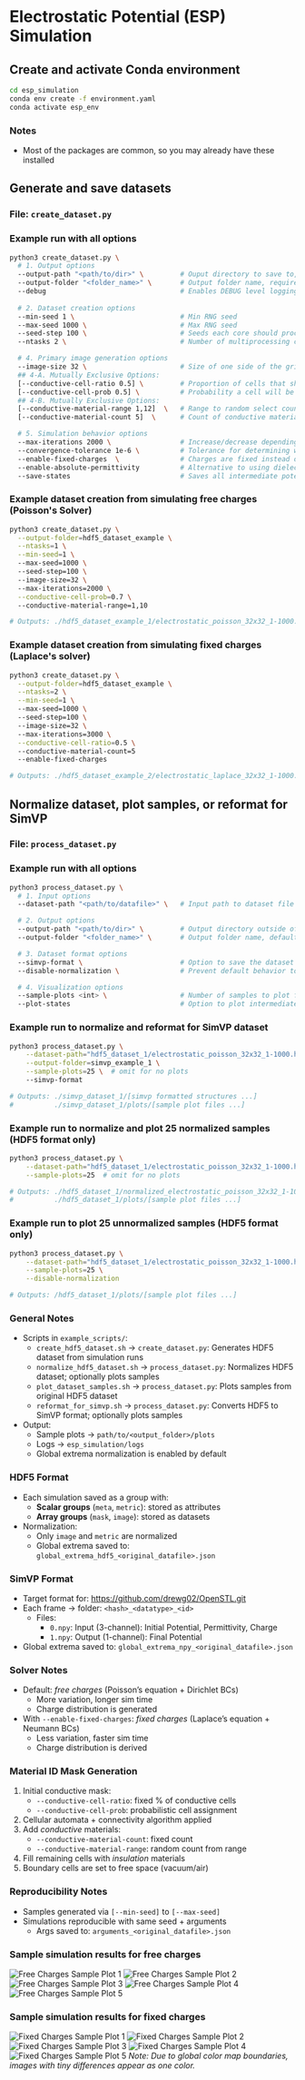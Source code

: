 # Electrostatic Potential (ESP) Simulation

## Create and activate Conda environment

```bash
cd esp_simulation
conda env create -f environment.yaml
conda activate esp_env
```

### Notes
- Most of the packages are common, so you may already have these installed

## Generate and save datasets

### File: `create_dataset.py`

### Example run with all options

```bash
python3 create_dataset.py \
  # 1. Output options
  --output-path "<path/to/dir>" \         # Ouput directory to save to, defaults to project root
  --output-folder "<folder_name>" \       # Output folder name, required for dataset creation
  --debug                                 # Enables DEBUG level logging, otherwise default is INFO
  
  # 2. Dataset creation options
  --min-seed 1 \                          # Min RNG seed 
  --max-seed 1000 \                       # Max RNG seed 
  --seed-step 100 \                       # Seeds each core should process at a time (saves memory)
  --ntasks 2 \                            # Number of multiprocessing cores, seeds are divided between core

  # 4. Primary image generation options
  --image-size 32 \                       # Size of one side of the grid image 
  ## 4-A. Mutually Exclusive Options:
  [--conductive-cell-ratio 0.5] \         # Proportion of cells that should be conductive (static)
  [--conductive-cell-prob 0.5] \          # Probability a cell will be conductive or not (random)
  ## 4-B. Mutually Exclusive Options:
  [--conductive-material-range 1,12]  \   # Range to random select count of conductive material types
  [--conductive-material-count 5]  \      # Count of conductive material types to add (static) 

  # 5. Simulation behavior options
  --max-iterations 2000 \                 # Increase/decrease depending on image size and observed simulation behavior
  --convergence-tolerance 1e-6 \          # Tolerance for determining when solution has converged
  --enable-fixed-charges  \               # Charges are fixed instead of free (less variation, different solver)
  --enable-absolute-permittivity          # Alternative to using dielectric constants (uncommon, can ignore)
  --save-states                           # Saves all intermediate potential map states (optional, adds overhead)
```

### Example dataset creation from simulating free charges (Poisson's Solver)

```bash
python3 create_dataset.py \
  --output-folder=hdf5_dataset_example \
  --ntasks=1 \
  --min-seed=1 \                 
  --max-seed=1000 \                    
  --seed-step=100 \ 
  --image-size=32 \ 
  --max-iterations=2000 \
  --conductive-cell-prob=0.7 \ 
  --conductive-material-range=1,10 

# Outputs: ./hdf5_dataset_example_1/electrostatic_poisson_32x32_1-1000.hdf5
```

### Example dataset creation from simulating fixed charges (Laplace's solver)

```bash
python3 create_dataset.py \
  --output-folder=hdf5_dataset_example \
  --ntasks=2 \
  --min-seed=1 \                 
  --max-seed=1000 \                    
  --seed-step=100 \ 
  --image-size=32 \ 
  --max-iterations=3000 \
  --conductive-cell-ratio=0.5 \ 
  --conductive-material-count=5
  --enable-fixed-charges

# Outputs: ./hdf5_dataset_example_2/electrostatic_laplace_32x32_1-1000.hdf5
```

## Normalize dataset, plot samples, or reformat for SimVP

### File: `process_dataset.py`

### Example run with all options

```bash
python3 process_dataset.py \
  # 1. Input options
  --dataset-path "<path/to/datafile>" \   # Input path to dataset file to read and process

  # 2. Output options
  --output-path "<path/to/dir>" \         # Output directory outside of project root, defaults to project root
  --output-folder "<folder_name>" \       # Output folder name, defaults to [--dataset-path] root dir

  # 3. Dataset format options
  --simvp-format \                        # Option to save the dataset specifically formatted for SimVP
  --disable-normalization \               # Prevent default behavior to normalize all images and scalars 

  # 4. Visualization options
  --sample-plots <int> \                  # Number of samples to plot from the [--dataset-path] hdf5 file
  --plot-states                           # Option to plot intermediate states, if saved in created dataset
```

### Example run to normalize and reformat for SimVP dataset 

```bash
python3 process_dataset.py \
    --dataset-path="hdf5_dataset_1/electrostatic_poisson_32x32_1-1000.hdf5" \
    --output-folder=simvp_example_1 \
    --sample-plots=25 \  # omit for no plots
    --simvp-format

# Outputs: ./simvp_dataset_1/[simvp formatted structures ...]
#          ./simvp_dataset_1/plots/[sample plot files ...]
```

### Example run to normalize and plot 25 normalized samples (HDF5 format only)

```bash
python3 process_dataset.py \
    --dataset-path="hdf5_dataset_1/electrostatic_poisson_32x32_1-1000.hdf5" \
    --sample-plots=25  # omit for no plots

# Outputs: ./hdf5_dataset_1/normalized_electrostatic_poisson_32x32_1-1000.hdf5
#          ./hdf5_dataset_1/plots/[sample plot files ...]
```

### Example run to plot 25 unnormalized samples (HDF5 format only)

```bash
python3 process_dataset.py \
    --dataset-path="hdf5_dataset_1/electrostatic_poisson_32x32_1-1000.hdf5" \
    --sample-plots=25 \
    --disable-normalization

# Outputs: /hdf5_dataset_1/plots/[sample plot files ...]
```

### General Notes
- Scripts in `example_scripts/`:
  - `create_hdf5_dataset.sh` → `create_dataset.py`: Generates HDF5 dataset from simulation runs
  - `normalize_hdf5_dataset.sh` → `process_dataset.py`: Normalizes HDF5 dataset; optionally plots samples
  - `plot_dataset_samples.sh` → `process_dataset.py`: Plots samples from original HDF5 dataset
  - `reformat_for_simvp.sh` → `process_dataset.py`: Converts HDF5 to SimVP format; optionally plots samples
- Output:
  - Sample plots → `path/to/<output_folder>/plots`
  - Logs → `esp_simulation/logs`
  - Global extrema normalization is enabled by default

### HDF5 Format
- Each simulation saved as a group with:
  - **Scalar groups** (`meta`, `metric`): stored as attributes
  - **Array groups** (`mask`, `image`): stored as datasets
- Normalization:
  - Only `image` and `metric` are normalized
  - Global extrema saved to: `global_extrema_hdf5_<original_datafile>.json`

### SimVP Format
- Target format for: https://github.com/drewg02/OpenSTL.git
- Each frame → folder: `<hash>_<datatype>_<id>`
  - Files:
    - `0.npy`: Input (3-channel): Initial Potential, Permittivity, Charge
    - `1.npy`: Output (1-channel): Final Potential
- Global extrema saved to: `global_extrema_npy_<original_datafile>.json`

### Solver Notes
- Default: *free charges* (Poisson’s equation + Dirichlet BCs)
  - More variation, longer sim time
  - Charge distribution is generated
- With `--enable-fixed-charges`: *fixed charges* (Laplace’s equation + Neumann BCs)
  - Less variation, faster sim time
  - Charge distribution is derived

### Material ID Mask Generation
1. Initial conductive mask:
   - `--conductive-cell-ratio`: fixed % of conductive cells
   - `--conductive-cell-prob`: probabilistic cell assignment
2. Cellular automata + connectivity algorithm applied
3. Add *conductive* materials:
   - `--conductive-material-count`: fixed count
   - `--conductive-material-range`: random count from range
4. Fill remaining cells with *insulation* materials
5. Boundary cells are set to free space (vacuum/air)


### Reproducibility Notes
- Samples generated via `[--min-seed]` to `[--max-seed]`
- Simulations reproducible with same seed + arguments
  - Args saved to: `arguments_<original_datafile>.json`


### Sample simulation results for free charges
![Free Charges Sample Plot 1](sample_plots/normalized_electrostatic_poisson_32x32_14_images.png)
![Free Charges Sample Plot 2](sample_plots/normalized_electrostatic_poisson_32x32_22_images.png)
![Free Charges Sample Plot 3](sample_plots/normalized_electrostatic_poisson_32x32_25_images.png)
![Free Charges Sample Plot 4](sample_plots/normalized_electrostatic_poisson_32x32_31_images.png)
![Free Charges Sample Plot 5](sample_plots/normalized_electrostatic_poisson_32x32_46_images.png)

### Sample simulation results for fixed charges
![Fixed Charges Sample Plot 1](sample_plots/normalized_electrostatic_laplace_32x32_14_images.png)
![Fixed Charges Sample Plot 2](sample_plots/normalized_electrostatic_laplace_32x32_22_images.png)
![Fixed Charges Sample Plot 3](sample_plots/normalized_electrostatic_laplace_32x32_25_images.png)
![Fixed Charges Sample Plot 4](sample_plots/normalized_electrostatic_laplace_32x32_31_images.png)
![Fixed Charges Sample Plot 5](sample_plots/normalized_electrostatic_laplace_32x32_46_images.png)
*Note: Due to global  color map boundaries, images with tiny differences appear as one color.*